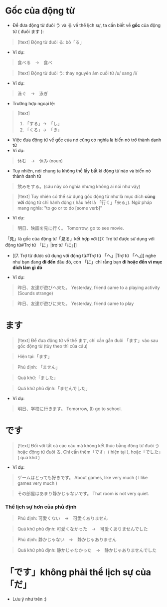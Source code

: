 
# Gốc của động từ

- Để đưa động từ đuôi う và る về thể lịch sự, ta cần biết về **gốc** của động từ ( đuôi ます ):

>[!text]
> Động từ đuôi る: bỏ「る」

- Ví dụ:
>食べる　→　食べ

>[!text]
>Động từ đuôi う: thay nguyên âm cuối từ /u/ sang /i/

- Ví dụ:
>泳ぐ　→　泳ぎ

- Trường hợp ngoại lệ:
>[!text]
>1. 「する」→　「し」
>2. 「くる」→　「き」

- Việc đưa động từ về gốc của nó cũng có nghĩa là biến nó trở thành danh từ
- Ví dụ:
>休む　→　休み (noun)

- Tuy nhiên, nói chung ta không thể lấy bất kì động từ nào và biến nó thành danh từ
>飲みをする。(câu này có nghĩa nhưng không ai nói như vậy)

>[!text]
>Tuy nhiên có thể sử dụng gốc động từ như là mục đích **cùng với** động từ chỉ hành động ( hầu hết là 「行く」「来る」). Ngữ pháp mang nghĩa: "to go or to do [some verb]"

- Ví dụ:
>明日、映画を見に行く。 Tomorrow, go to see movie.

「見」là gốc của động từ「見る」kết hợp với [[7. Trợ từ được sử dụng với động từ#Trợ từ 「に」|trợ từ「に」]]

- [[7. Trợ từ được sử dụng với động từ#Trợ từ 「へ」|Trợ từ 「へ」]] nghe như bạn đang **đi đến** đâu đó, còn 「に」chỉ rằng bạn **đi hoặc đến vì mục đích làm gì đó**

- Ví dụ:
>昨日、友達が遊びへ来た。
>Yesterday, friend came to a playing activity (Sounds strange)

>昨日、友達が遊びに来た。
>Yesterday, friend came to play

# ます

>[!text]
>Để đưa động từ về thể ます, chỉ cần gắn đuôi 「ます」vào sau gốc động từ (tùy theo thì của câu)

>Hiện tại:「ます」

>Phủ định: 「ません」

>Quá khứ:「ました」

>Quá khứ phủ định:「ませんでした」

- Ví dụ:
>明日、学校に行きます。
>Tomorrow, (I) go to school.

# です

>[!text]
>Đối với tất cả các câu mà không kết thúc bằng động từ đuôi う hoặc động từ đuôi る. Chỉ cần thêm「です」( hiện tại ), hoặc「でした」( quá khứ )

- Ví dụ:
>ゲームはとっても好きです。
>About games, like very much ( I like games very much )

>その部屋はあまり静かじゃないです。
>That room is not very quiet.

### Thể lịch sự hơn của phủ định

>Phủ định: 可愛くない　→　可愛くありません　

>Quá khứ phủ định: 可愛くなかった　→　可愛くありませんでした

>Phủ định: 静かじゃない　→　静かじゃありません

>Quá khứ phủ định: 静かじゃなかった　→　静かじゃありませんでした

# 「です」không phải thể lịch sự của 「だ」

- Lưu ý như trên :)